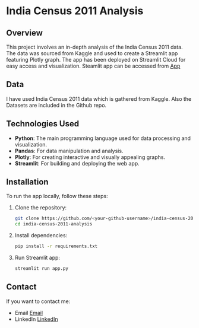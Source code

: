 # India Census 2011 Analysis

## Overview

This project involves an in-depth analysis of the India Census 2011 data. The data was sourced from Kaggle and used to create a Streamlit app featuring Plotly graph. The app has been deployed on Streamlit Cloud for easy access and visualization.
Steamlit app can be accessed from [App](https://india-census-2011-analysis.streamlit.app/)
## Data
I have used India Census 2011 data which is gathered from Kaggle. Also the Datasets are included in the Github repo.

## Technologies Used

- **Python**: The main programming language used for data processing and visualization.
- **Pandas**: For data manipulation and analysis.
- **Plotly**: For creating interactive and visually appealing graphs.
- **Streamlit**: For building and deploying the web app.

## Installation

To run the app locally, follow these steps:

1. Clone the repository:
   ```bash
   git clone https://github.com/<your-github-username>/india-census-2011-analysis.git
   cd india-census-2011-analysis
   ```
2. Install dependencies:
   ```bash
   pip install -r requirements.txt
   ```
3. Run Streamlit app:
   ```bash
   streamlit run app.py
   ```
## Contact
If you want to contact me:
- Email [Email](mailto:work.dilkushsingh@gmail.com)
- LinkedIn [LinkedIn](https://linkedin.com/in/dilkushsingh)
  
